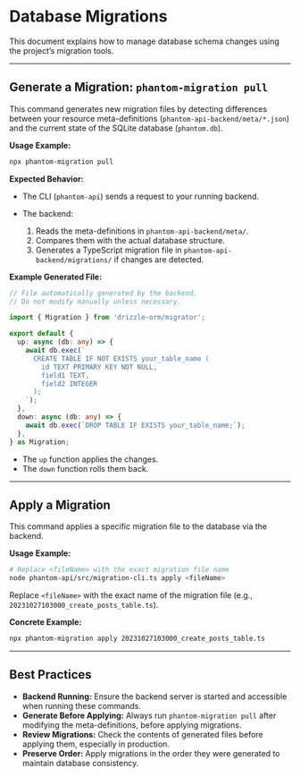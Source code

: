 # Database Migrations

This document explains how to manage database schema changes using the project’s migration tools.

---

## Generate a Migration: `phantom-migration pull`

This command generates new migration files by detecting differences between your resource meta-definitions (`phantom-api-backend/meta/*.json`) and the current state of the SQLite database (`phantom.db`).

**Usage Example:**

```bash title="Command" hl_lines="1"
npx phantom-migration pull
```

**Expected Behavior:**

* The CLI (`phantom-api`) sends a request to your running backend.
* The backend:

  1. Reads the meta-definitions in `phantom-api-backend/meta/`.
  2. Compares them with the actual database structure.
  3. Generates a TypeScript migration file in `phantom-api-backend/migrations/` if changes are detected.

**Example Generated File:**

```typescript title="Migration Example" hl_lines="1"
// File automatically generated by the backend.
// Do not modify manually unless necessary.

import { Migration } from 'drizzle-orm/migrator';

export default {
  up: async (db: any) => {
    await db.exec(`
      CREATE TABLE IF NOT EXISTS your_table_name (
        id TEXT PRIMARY KEY NOT NULL,
        field1 TEXT,
        field2 INTEGER
      );
    `);
  },
  down: async (db: any) => {
    await db.exec(`DROP TABLE IF EXISTS your_table_name;`);
  },
} as Migration;
```

* The `up` function applies the changes.
* The `down` function rolls them back.

---

## Apply a Migration

This command applies a specific migration file to the database via the backend.

**Usage Example:**

```bash
# Replace <fileName> with the exact migration file name
node phantom-api/src/migration-cli.ts apply <fileName>
```

Replace `<fileName>` with the exact name of the migration file (e.g., `20231027103000_create_posts_table.ts`).

**Concrete Example:**

```bash title="Command" hl_lines="1"
npx phantom-migration apply 20231027103000_create_posts_table.ts
```

---

## Best Practices

* **Backend Running:** Ensure the backend server is started and accessible when running these commands.
* **Generate Before Applying:** Always run `phantom-migration pull` after modifying the meta-definitions, before applying migrations.
* **Review Migrations:** Check the contents of generated files before applying them, especially in production.
* **Preserve Order:** Apply migrations in the order they were generated to maintain database consistency.
